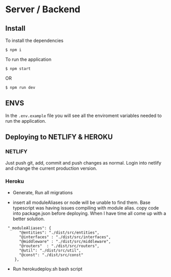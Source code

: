 # Server / Backend

## Install

To install the dependencies

```
$ npm i
```

To run the application

```
$ npm start
```

OR 

```
$ npm run dev
```

## ENVS

In the `.env.example` file you will see all the enviroment variables needed to run the application.

## Deploying to NETLIFY & HEROKU

### NETLIFY

Just push git, add, commit and push changes as normal. Login into netlify and change the current production version. 

### Heroku

- Generate, Run all migrations 

- insert all moduleAliases or node will be unable to find them. Base typescript was having issues compiling with module alias. copy code into package.json before deploying. When I have time all come up with a better solution. 

```
 "_moduleAliases": {
      "@entities": "./dist/src/entities",
      "@interfaces" : "./dist/src/interfaces",
      "@middleware" : "./dist/src/middleware",
      "@routers"  : "./dist/src/routers",
      "@util": "./dist/src/util",
      "@const": "./dist/src/const"
    },
```

- Run herokudeploy.sh bash script 
